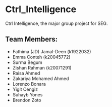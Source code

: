 # Ctrl_Intelligence
Ctrl Intelligence, the major group project for SEG.


## Team Members:
- Fathima (JD) Jamal-Deen (k1922032)
- Emma Conteh (k20045772)
- Surma Begum
- Zishan Rahman (k20071291)
- Raisa Ahmed
- Zakariya Mohamed Ahmed
- Lorenzo Bonara
- Yigit Cengiz
- Suhayb Yones
- Brendon Zoto

